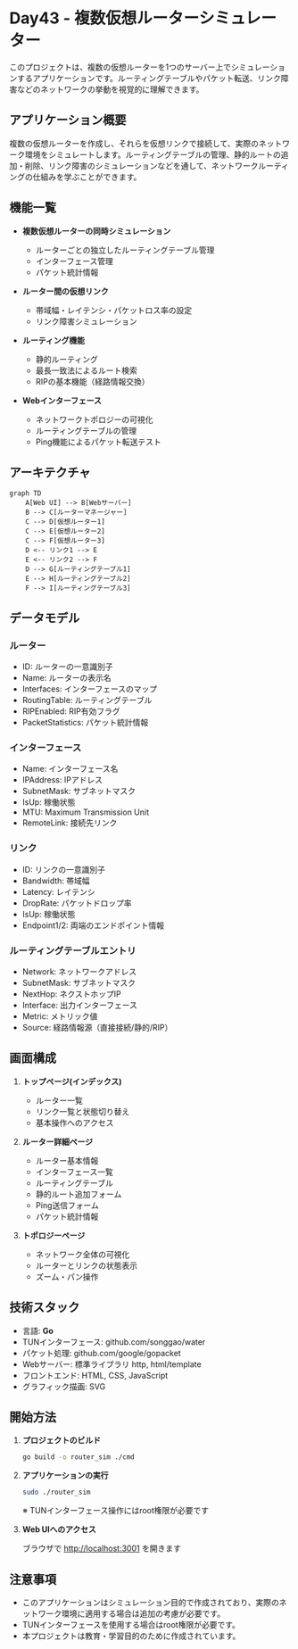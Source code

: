 # Day43 - 複数仮想ルーターシミュレーター

このプロジェクトは、複数の仮想ルーターを1つのサーバー上でシミュレーションするアプリケーションです。ルーティングテーブルやパケット転送、リンク障害などのネットワークの挙動を視覚的に理解できます。

## アプリケーション概要

複数の仮想ルーターを作成し、それらを仮想リンクで接続して、実際のネットワーク環境をシミュレートします。ルーティングテーブルの管理、静的ルートの追加・削除、リンク障害のシミュレーションなどを通して、ネットワークルーティングの仕組みを学ぶことができます。

## 機能一覧

- **複数仮想ルーターの同時シミュレーション**
  - ルーターごとの独立したルーティングテーブル管理
  - インターフェース管理
  - パケット統計情報

- **ルーター間の仮想リンク**
  - 帯域幅・レイテンシ・パケットロス率の設定
  - リンク障害シミュレーション

- **ルーティング機能**
  - 静的ルーティング
  - 最長一致法によるルート検索
  - RIPの基本機能（経路情報交換）

- **Webインターフェース**
  - ネットワークトポロジーの可視化
  - ルーティングテーブルの管理
  - Ping機能によるパケット転送テスト

## アーキテクチャ

```mermaid
graph TD
    A[Web UI] --> B[Webサーバー]
    B --> C[ルーターマネージャー]
    C --> D[仮想ルーター1]
    C --> E[仮想ルーター2]
    C --> F[仮想ルーター3]
    D <-- リンク1 --> E
    E <-- リンク2 --> F
    D --> G[ルーティングテーブル1]
    E --> H[ルーティングテーブル2]
    F --> I[ルーティングテーブル3]
```

## データモデル

### ルーター
- ID: ルーターの一意識別子
- Name: ルーターの表示名
- Interfaces: インターフェースのマップ
- RoutingTable: ルーティングテーブル
- RIPEnabled: RIP有効フラグ
- PacketStatistics: パケット統計情報

### インターフェース
- Name: インターフェース名
- IPAddress: IPアドレス
- SubnetMask: サブネットマスク
- IsUp: 稼働状態
- MTU: Maximum Transmission Unit
- RemoteLink: 接続先リンク

### リンク
- ID: リンクの一意識別子
- Bandwidth: 帯域幅
- Latency: レイテンシ
- DropRate: パケットドロップ率
- IsUp: 稼働状態
- Endpoint1/2: 両端のエンドポイント情報

### ルーティングテーブルエントリ
- Network: ネットワークアドレス
- SubnetMask: サブネットマスク
- NextHop: ネクストホップIP
- Interface: 出力インターフェース
- Metric: メトリック値
- Source: 経路情報源（直接接続/静的/RIP）

## 画面構成

1. **トップページ(インデックス)**
   - ルーター一覧
   - リンク一覧と状態切り替え
   - 基本操作へのアクセス

2. **ルーター詳細ページ**
   - ルーター基本情報
   - インターフェース一覧
   - ルーティングテーブル
   - 静的ルート追加フォーム
   - Ping送信フォーム
   - パケット統計情報

3. **トポロジーページ**
   - ネットワーク全体の可視化
   - ルーターとリンクの状態表示
   - ズーム・パン操作

## 技術スタック

- 言語: **Go**
- TUNインターフェース: github.com/songgao/water
- パケット処理: github.com/google/gopacket
- Webサーバー: 標準ライブラリ http, html/template
- フロントエンド: HTML, CSS, JavaScript
- グラフィック描画: SVG

## 開始方法

1. **プロジェクトのビルド**
   ```bash
   go build -o router_sim ./cmd
   ```

2. **アプリケーションの実行**
   ```bash
   sudo ./router_sim
   ```
   ※ TUNインターフェース操作にはroot権限が必要です

3. **Web UIへのアクセス**
   
   ブラウザで [http://localhost:3001](http://localhost:3001) を開きます

## 注意事項

- このアプリケーションはシミュレーション目的で作成されており、実際のネットワーク環境に適用する場合は追加の考慮が必要です。
- TUNインターフェースを使用する場合はroot権限が必要です。
- 本プロジェクトは教育・学習目的のために作成されています。

